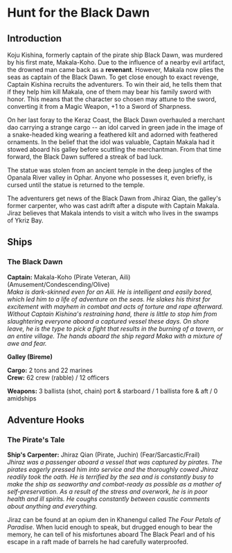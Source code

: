 # Hunt for the Black Dawn

## Introduction

Koju Kishina, formerly captain of the pirate ship Black Dawn, was murdered by his first mate, Makala-Koho. Due to the influence of a nearby evil artifact, the drowned man came back as a **revenant**. However, Makala now plies the seas as captain of the Black Dawn. To get close enough to exact revenge, Captain Kishina recruits the adventurers. To win their aid, he tells them that if they help him kill Makala, one of them may bear his family sword with honor. This means that the character so chosen may attune to the sword, converting it from a Magic Weapon, +1 to a Sword of Sharpness.

On her last foray to the Keraz Coast, the Black Dawn overhauled a merchant dao carrying a strange cargo -- an idol carved in green jade in the image of a snake-headed king wearing a feathered kilt and adorned with feathered ornaments. In the belief that the idol was valuable, Captain Makala had it stowed aboard his galley before scuttling the merchantman. From that time forward, the Black Dawn suffered a streak of bad luck.

The statue was stolen from an ancient temple in the deep jungles of the Opanala River valley in Ophar. Anyone who possesses it, even briefly, is cursed until the statue is returned to the temple.

The adventurers get news of the Black Dawn from Jhiraz Qian, the galley's former carpenter, who was cast adrift after a dispute with Captain Makala. Jiraz believes that Makala intends to visit a witch who lives in the swamps of Ykriz Bay.

## Ships

### The Black Dawn

**Captain:** Makala-Koho (Pirate Veteran, Aili) (Amusement/Condescending/Olive)  
_Maka is dark-skinned even for an Aili. He is intelligent and easily bored, which led him to a life of adventure on the seas. He slakes his thirst for excitement with mayhem in combat and acts of torture and rape afterward. Without Captain Kishina's restraining hand, there is little to stop him from slaughtering everyone aboard a captured vessel these days. On shore leave, he is the type to pick a fight that results in the burning of a tavern, or an entire village. The hands aboard the ship regard Maka with a mixture of awe and fear._

**Galley (Bireme)**

**Cargo:** 2 tons and 22 marines  
**Crew:** 62 crew (rabble) / 12 officers  

**Weapons:** 3 ballista (shot, chain) port & starboard / 1 ballista fore & aft / 0 amidships  

## Adventure Hooks

### The Pirate's Tale

**Ship's Carpenter:** Jhiraz Qian (Pirate, Juchin) (Fear/Sarcastic/Frail)  
_Jhiraz was a passenger aboard a vessel that was captured by pirates. The pirates eagerly pressed him into service and the thoroughly cowed Jhiraz readily took the oath. He is terrified by the sea and is constantly busy to make the ship as seaworthy and combat-ready as possible as a mather of self-preservation. As a result of the stress and overwork, he is in poor health and ill spirits. He coughs constantly between caustic comments about anything and everything._

Jiraz can be found at an opium den in Khanengul called _The Four Petals of Paradise_. When lucid enough to speak, but drugged enough to bear the memory, he can tell of his misfortunes aboard The Black Pearl and of his escape in a raft made of barrels he had carefully waterproofed.